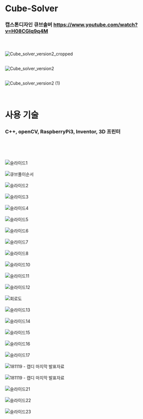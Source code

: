 # Cube-Solver <br/>

### 캡스톤디자인 큐브솔버 https://www.youtube.com/watch?v=H08CGIq9q4M   <br/><br/><br/>

   
![Cube_solver_version2_cropped](https://user-images.githubusercontent.com/35258559/178189067-6db1f332-aa54-4000-b453-476c7bd77eaa.gif)
<br/><br/>
       
![Cube_solver_version2](https://user-images.githubusercontent.com/35258559/178189086-e5ea1ef4-760f-4bd4-9ce8-4bab308f0f68.gif)
<br/> <br/>
       
![Cube_solver_version2 (1)](https://user-images.githubusercontent.com/35258559/178189089-ad959116-f2cd-4c8f-ac76-c647ddd18ecf.gif)
<br/><br/><br/>

# 사용 기술
### C++, openCV, RaspberryPi3, Inventor, 3D 프린터
<br/><br/><br/>

![슬라이드1](https://user-images.githubusercontent.com/35258559/178184463-30b085d3-b86c-40cc-9064-63f7018703db.JPG)   <br/><br/>
![큐브풀이순서](https://user-images.githubusercontent.com/35258559/178190638-5c56f8f1-1124-4d98-80ba-ce1ec6fd6986.JPG)   <br/><br/>
![슬라이드2](https://user-images.githubusercontent.com/35258559/178184465-702cdec0-be0e-432c-9c3f-21f96dce146f.JPG)   <br/><br/>
![슬라이드3](https://user-images.githubusercontent.com/35258559/178184468-209b4029-3836-41fa-8445-fed53209d55e.JPG) <br/> <br/>
![슬라이드4](https://user-images.githubusercontent.com/35258559/178184470-e05cf2e7-f752-40c2-8d83-cce5b9de72ae.JPG)   <br/><br/>
![슬라이드5](https://user-images.githubusercontent.com/35258559/178184472-82b7534c-9e2f-4573-993f-0dd792401a59.JPG)   <br/><br/>
![슬라이드6](https://user-images.githubusercontent.com/35258559/178184473-90c119a0-5e0d-4c03-aca1-237fb3111e56.JPG)   <br/><br/>
![슬라이드7](https://user-images.githubusercontent.com/35258559/178184475-12f4ef98-0d63-4897-bc49-d7171e918d5e.JPG)   <br/><br/>
![슬라이드8](https://user-images.githubusercontent.com/35258559/178184478-1a12b255-eae6-4dc3-b615-277cb4a459fc.JPG)   <br/><br/>
![슬라이드10](https://user-images.githubusercontent.com/35258559/178184479-e0af3f31-fc98-4fa4-9505-ef1152203546.JPG)   <br/><br/>
![슬라이드11](https://user-images.githubusercontent.com/35258559/178184480-0626e839-c653-47e6-9781-5e788fb64319.JPG)   <br/><br/>
![슬라이드12](https://user-images.githubusercontent.com/35258559/178184481-6b57f9a2-22ff-4460-b8ad-bd70f1f80b15.JPG)  <br/><br/>
![회로도](https://user-images.githubusercontent.com/35258559/178190585-e35f6089-4728-4392-82f7-0862b42ec081.JPG)<br/><br/>
![슬라이드13](https://user-images.githubusercontent.com/35258559/178184482-d3625510-cdc0-4020-b9e3-502f661352fd.JPG) <br/><br/> 
![슬라이드14](https://user-images.githubusercontent.com/35258559/178184483-bcf7a71e-09d3-494b-b227-061c05261254.JPG)   <br/><br/>
![슬라이드15](https://user-images.githubusercontent.com/35258559/178184484-95e290e1-d908-44b5-b0fd-b397dadde059.JPG)   <br/><br/>
![슬라이드16](https://user-images.githubusercontent.com/35258559/178184487-d3c15113-0d0e-47fc-aa7e-fa62e55acfa0.JPG)   <br/><br/>
![슬라이드17](https://user-images.githubusercontent.com/35258559/178184488-dc6b2ce9-37a7-4a98-a8a3-6d21b03b7814.JPG)   <br/><br/>
![181119 - 캡디 마지막 발표자료](https://user-images.githubusercontent.com/35258559/178198152-6bb8f59e-5c41-45cf-9533-5e95d3358092.jpg) <br/><br/>
![181119 - 캡디 마지막 발표자료](https://user-images.githubusercontent.com/35258559/178198998-70985690-ea66-4ae0-b395-9062662a84cf.jpg) <br/><br/>
![슬라이드21](https://user-images.githubusercontent.com/35258559/178184493-82f6b0e6-c0ff-4fff-a29b-59c07ea4c29e.JPG)   <br/><br/>
![슬라이드22](https://user-images.githubusercontent.com/35258559/178184494-d51e75bb-c58c-42a7-a935-0eaa9056d280.JPG)   <br/><br/>
![슬라이드23](https://user-images.githubusercontent.com/35258559/178184496-faa84bdb-9ea3-4cea-94ab-093c07ddc9ea.JPG)   <br/><br/>

     
